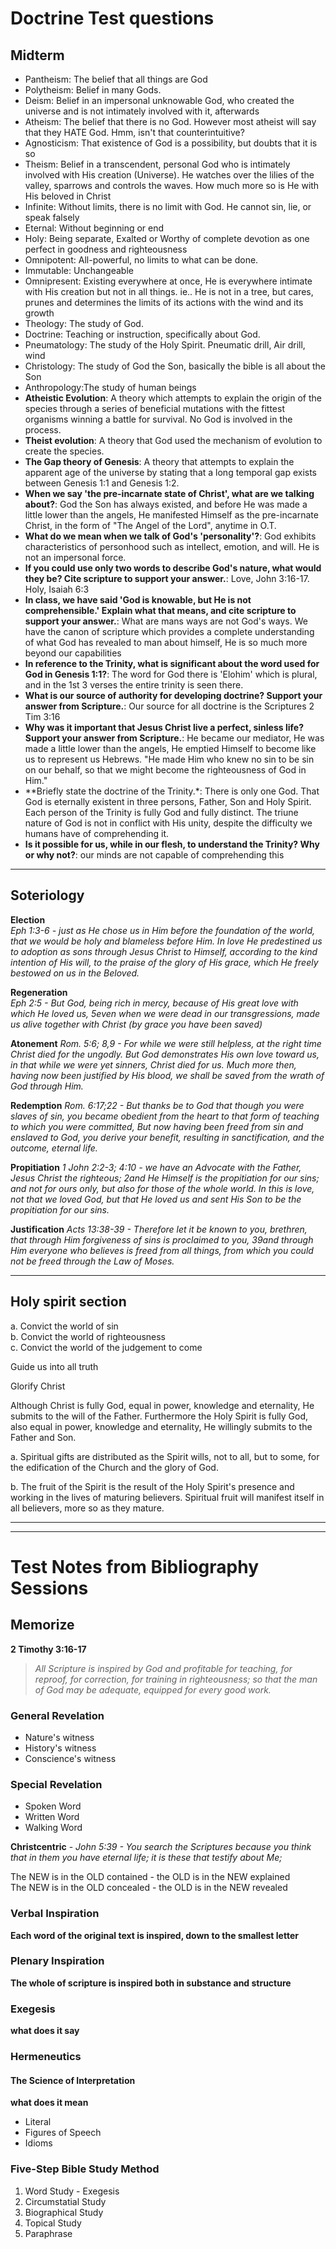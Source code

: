 # Doctrine Test questions
## Midterm

- Pantheism: The belief that all things are God
- Polytheism: Belief in many Gods.
- Deism: Belief in an impersonal unknowable God, who created the universe and is not intimately involved with it, afterwards
- Atheism: The belief that there is no God.  However most atheist will say that they HATE God.  Hmm, isn't that counterintuitive?
- Agnosticism: That existence of God is a possibility, but doubts that it is so
- Theism: Belief in a transcendent, personal God who is intimately involved with His creation (Universe). He watches over the lilies of the valley, sparrows and controls the waves.  How much more so is He with His beloved in Christ
- Infinite: Without limits, there is no limit with God.  He cannot sin, lie, or speak falsely
- Eternal: Without beginning or end
- Holy: Being separate, Exalted or Worthy of complete devotion as one perfect in goodness and righteousness
- Omnipotent: All-powerful, no limits to what can be done.
- Immutable: Unchangeable
- Omnipresent: Existing everywhere at once, He is everywhere intimate with His creation but not in all things. ie.. He is not in a tree, but cares, prunes and determines the limits of its actions with the wind and its growth
- Theology: The study of God.
- Doctrine: Teaching or instruction, specifically about God.
- Pneumatology: The study of the Holy Spirit. Pneumatic drill, Air drill, wind
- Christology: The study of God the Son, basically the bible is all about the Son
- Anthropology:The study of human beings
- **Atheistic Evolution**: A theory which attempts to explain the origin of the species through a series of beneficial mutations with the fittest organisms winning a battle for survival. No God is involved in the process.
- **Theist evolution**: A theory that God used the mechanism of evolution to create the species.
- **The Gap theory of Genesis**: A theory that attempts to explain the apparent age of the universe by stating that a long temporal gap exists between Genesis 1:1 and Genesis 1:2.
- **When we say 'the pre-incarnate state of Christ', what are we talking about?**: God the Son has always existed, and before He was made a little lower than the angels, He manifested Himself as the pre-incarnate Christ, in the form of "The Angel of the Lord", anytime in O.T.
- **What do we mean when we talk of God's 'personality'?**: God exhibits characteristics of personhood such as intellect, emotion, and will. He is not an impersonal force.
- **If you could use only two words to describe God's nature, what would they be? Cite scripture to support your answer.**: Love, John 3:16-17. Holy, Isaiah 6:3
- **In class, we have said 'God is knowable, but He is not comprehensible.' Explain what that means, and cite scripture to support your answer.**: What are mans ways are not God's ways.  We have the canon of scripture which provides a complete understanding of what God has revealed to man about himself, He is so much more beyond our capabilities
- **In reference to the Trinity, what is significant about the word used for God in Genesis 1:1?**: The word for God there is 'Elohim' which is plural, and in the 1st 3 verses the entire trinity is seen there.
- **What is our source of authority for developing doctrine? Support your answer from Scripture.**: Our source for all doctrine is the Scriptures 2 Tim 3:16
- **Why was it important that Jesus Christ live a perfect, sinless life? Support your answer from Scripture.**: He became our mediator, He was made a little lower than the angels, He emptied Himself to become like us to represent us Hebrews. "He made Him who knew no sin to be sin on our behalf, so that we might become the righteousness of God in Him."
- **Briefly state the doctrine of the Trinity.*: There is only one God. That God is eternally existent in three persons, Father, Son and Holy Spirit. Each person of the Trinity is fully God and fully distinct. The triune nature of God is not in conflict with His unity, despite the difficulty we humans have of comprehending it.
- **Is it possible for us, while in our flesh, to understand the Trinity? Why or why not?**: our minds are not capable of comprehending this

---

## Soteriology
**Election**  
*Eph 1:3-6 - just as He chose us in Him before the foundation of the world, that we would be holy and blameless before Him. In love He predestined us to adoption as sons through Jesus Christ to Himself, according to the kind intention of His will, to the praise of the glory of His grace, which He freely bestowed on us in the Beloved.*

**Regeneration**  
*Eph 2:5 - But God, being rich in mercy, because of His great love with which He loved us, 5even when we were dead in our transgressions, made us alive together with Christ (by grace you have been saved)*

**Atonement**
*Rom. 5:6; 8,9 - For while we were still helpless, at the right time Christ died for the ungodly. But God demonstrates His own love toward us, in that while we were yet sinners, Christ died for us. Much more then, having now been justified by His blood, we shall be saved from the wrath of God through Him.*

**Redemption**
*Rom. 6:17;22 - But thanks be to God that though you were slaves of sin, you became obedient from the heart to that form of teaching to which you were committed, But now having been freed from sin and enslaved to God, you derive your benefit, resulting in sanctification, and the outcome, eternal life.*

**Propitiation**
*1 John 2:2-3; 4:10 - we have an Advocate with the Father, Jesus Christ the righteous; 2and He Himself is the propitiation for our sins; and not for ours only, but also for those of the whole world. In this is love, not that we loved God, but that He loved us and sent His Son to be the propitiation for our sins.*

**Justification**
*Acts 13:38-39 - Therefore let it be known to you, brethren, that through Him forgiveness of sins is proclaimed to you, 39and through Him everyone who believes is freed from all things, from which you could not be freed through the Law of Moses.*

--- 

## Holy spirit section  

a. Convict the world of sin  
b. Convict the world of righteousness  
c. Convict the world of the judgement to come  

Guide us into all truth

Glorify Christ

Although Christ is fully God, equal in power, knowledge and eternality, He submits to the will of the Father. Furthermore the Holy Spirit is fully God, also equal in power, knowledge and eternality, He willingly submits to the Father and Son.

a. Spiritual gifts are distributed as the Spirit wills, not to all, but to some, for the edification of the Church and the glory of God.

b. The fruit of the Spirit is the result of the Holy Spirit's presence and working in the lives of maturing believers. Spiritual fruit will manifest itself in all believers, more so as they mature.

---


---


# Test Notes from Bibliography Sessions
## Memorize
**2 Timothy 3:16-17**
> *All Scripture is inspired by God and profitable for teaching, for reproof, for correction, for training in righteousness;*
> *so that the man of God may be adequate, equipped for every good work.*

### General Revelation
- Nature's witness
- History's witness
- Conscience's witness

### Special Revelation
- Spoken Word
- Written Word
- Walking Word

**Christcentric** - 
*John 5:39 - You search the Scriptures because you think that in them you have eternal life; it is these that testify about Me;*

The NEW is in the OLD contained - the OLD is in the NEW explained  
The NEW is in the OLD concealed - the OLD is in the NEW revealed  


### Verbal Inspiration
**Each word of the original text is inspired, down to the smallest letter**

### Plenary Inspiration
**The whole of scripture is inspired both in substance and structure**

### Exegesis 
**what does it say**

### Hermeneutics 
#### The Science of Interpretation
**what does it mean**
- Literal
- Figures of Speech
- Idioms

### Five-Step Bible Study Method
1. Word Study - Exegesis
2. Circumstatial Study
3. Biographical Study
4. Topical Study
5. Paraphrase


